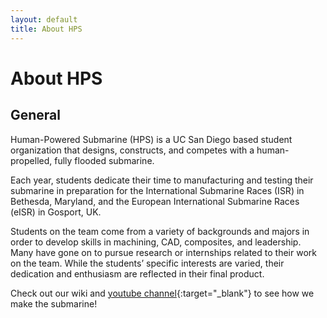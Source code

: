 ```yaml
---
layout: default
title: About HPS
---
```

# About HPS

## General

Human-Powered Submarine (HPS) is a UC San Diego based student organization that designs, constructs, and competes with a human-propelled, fully flooded submarine.  

Each year, students dedicate their time to manufacturing and testing their submarine in preparation for the International Submarine Races (ISR) in Bethesda, Maryland, and the European International Submarine Races (eISR) in Gosport, UK. 

Students on the team come from a variety of backgrounds and majors in order to develop skills in machining, CAD, composites, and leadership.  Many have gone on to pursue research or internships related to their work on the team. While the students’ specific interests are varied, their dedication and enthusiasm are reflected in their final product.

Check out our wiki and [youtube channel](https://www.youtube.com/user/hpsucsd){:target="_blank"} to see how we make the submarine!
